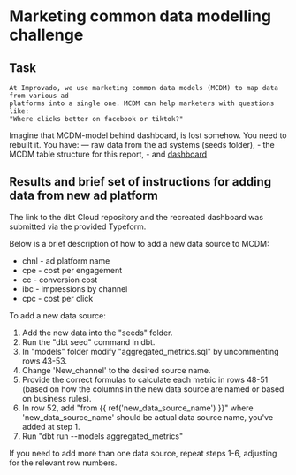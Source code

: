 # Marketing common data modelling challenge

## Task
	At Improvado, we use marketing common data models (MCDM) to map data from various ad 
    platforms into a single one. MCDM can help marketers with questions like: 
    "Where clicks better on facebook or tiktok?"

Imagine that MCDM-model behind dashboard, is lost somehow. You need to rebuilt it. You have:
	— raw data from the ad systems (seeds folder),
	- the MCDM table structure for this report, 
	- and [dashboard](https://lookerstudio.google.com/reporting/fa668749-b82f-41a8-a12e-f7d9c0733b57/page/tEnnC)


## Results and brief set of instructions for adding data from new ad platform

The link to the dbt Cloud repository and the recreated dashboard was submitted via the provided Typeform.

Below is a brief description of how to add a new data source to MCDM:

- chnl - ad platform name
- cpe - cost per engagement
- cc - conversion cost
- ibc - impressions by channel
- cpc - cost per click

To add a new data source:

1. Add the new data into the "seeds" folder.
2. Run the "dbt seed" command in dbt.
3. In "models" folder modify "aggregated_metrics.sql" by uncommenting rows 43-53.
4. Change 'New_channel' to the desired source name.
5. Provide the correct formulas to calculate each metric in rows 48-51 (based on how the columns in the new data source are named or based on business rules).
6. In row 52, add "from {{ ref('new_data_source_name') }}" where 'new_data_source_name' should be actual data source name, you've added at step 1.
7. Run "dbt run --models aggregated_metrics"

If you need to add more than one data source, repeat steps 1-6, adjusting for the relevant row numbers.